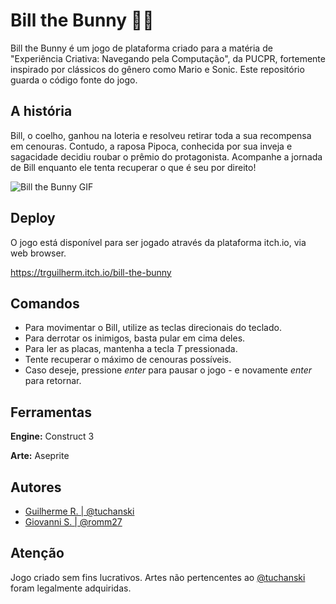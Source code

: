 
# Bill the Bunny 🐰🥕

Bill the Bunny é um jogo de plataforma criado para a matéria de "Experiência Criativa: Navegando pela Computação", da PUCPR, fortemente inspirado por clássicos do gênero como Mario e Sonic. Este repositório guarda o código fonte do jogo.

## A história
Bill, o coelho, ganhou na loteria e resolveu retirar toda a sua recompensa em cenouras. Contudo, a raposa Pipoca, conhecida por sua inveja e sagacidade decidiu roubar o prêmio do protagonista. Acompanhe a jornada de Bill enquanto ele tenta recuperar o que é seu por direito!

![Bill the Bunny GIF](https://i.imgur.com/BWif7WS.gif)
## Deploy

O jogo está disponível para ser jogado através da plataforma itch.io, via web browser.

https://trguilherm.itch.io/bill-the-bunny

## Comandos

- Para movimentar o Bill, utilize as teclas direcionais do teclado.
- Para derrotar os inimigos, basta pular em cima deles.
- Para ler as placas, mantenha a tecla *T* pressionada.
- Tente recuperar o máximo de cenouras possíveis.
- Caso deseje, pressione *enter* para pausar o jogo - e novamente *enter* para retornar.

## Ferramentas

**Engine:** Construct 3

**Arte:** Aseprite


## Autores

- [Guilherme R. | @tuchanski](https://github.com/tuchanski)
- [Giovanni S. | @romm27](https://github.com/romm27)

## Atenção
Jogo criado sem fins lucrativos. Artes não pertencentes ao [@tuchanski](https://github.com/tuchanski) foram legalmente adquiridas.
